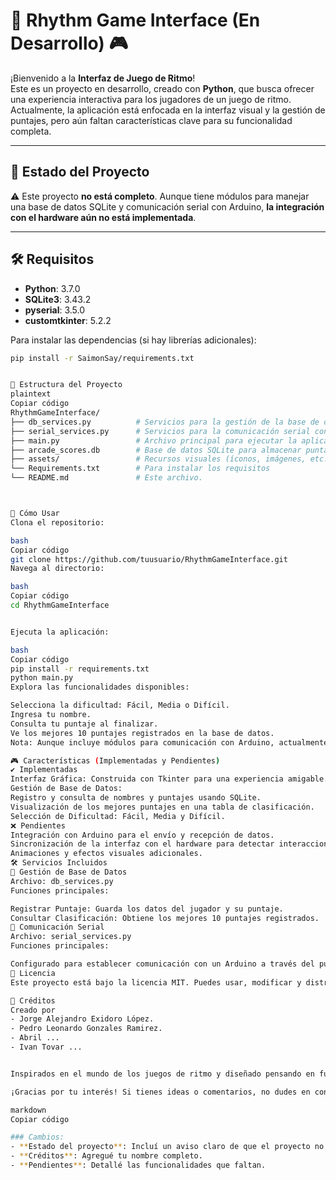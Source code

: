 # 🎵 Rhythm Game Interface (En Desarrollo) 🎮  

¡Bienvenido a la **Interfaz de Juego de Ritmo**!  
Este es un proyecto en desarrollo, creado con **Python**, que busca ofrecer una experiencia interactiva para los jugadores de un juego de ritmo. Actualmente, la aplicación está enfocada en la interfaz visual y la gestión de puntajes, pero aún faltan características clave para su funcionalidad completa.  

---

## 📝 Estado del Proyecto  

⚠️ Este proyecto **no está completo**. Aunque tiene módulos para manejar una base de datos SQLite y comunicación serial con Arduino, **la integración con el hardware aún no está implementada**.  

---

## 🛠️ Requisitos  

- **Python**: 3.7.0  
- **SQLite3**: 3.43.2
- **pyserial**: 3.5.0  
- **customtkinter**: 5.2.2

Para instalar las dependencias (si hay librerías adicionales):  

```bash
pip install -r SaimonSay/requirements.txt


📂 Estructura del Proyecto
plaintext
Copiar código
RhythmGameInterface/
├── db_services.py          # Servicios para la gestión de la base de datos SQLite.
├── serial_services.py      # Servicios para la comunicación serial con Arduino.
├── main.py                 # Archivo principal para ejecutar la aplicación.
├── arcade_scores.db        # Base de datos SQLite para almacenar puntajes.
├── assets/                 # Recursos visuales (íconos, imágenes, etc.).
└── Requirements.txt        # Para instalar los requisitos
└── README.md               # Este archivo.



🚀 Cómo Usar
Clona el repositorio:

bash
Copiar código
git clone https://github.com/tuusuario/RhythmGameInterface.git
Navega al directorio:

bash
Copiar código
cd RhythmGameInterface


Ejecuta la aplicación:

bash
Copiar código
pip install -r requirements.txt
python main.py
Explora las funcionalidades disponibles:

Selecciona la dificultad: Fácil, Media o Difícil.
Ingresa tu nombre.
Consulta tu puntaje al finalizar.
Ve los mejores 10 puntajes registrados en la base de datos.
Nota: Aunque incluye módulos para comunicación con Arduino, actualmente no hay conexión con hardware.

🎮 Características (Implementadas y Pendientes)
✔️ Implementadas
Interfaz Gráfica: Construida con Tkinter para una experiencia amigable.
Gestión de Base de Datos:
Registro y consulta de nombres y puntajes usando SQLite.
Visualización de los mejores puntajes en una tabla de clasificación.
Selección de Dificultad: Fácil, Media y Difícil.
❌ Pendientes
Integración con Arduino para el envío y recepción de datos.
Sincronización de la interfaz con el hardware para detectar interacciones del juego.
Animaciones y efectos visuales adicionales.
🛠️ Servicios Incluidos
🔧 Gestión de Base de Datos
Archivo: db_services.py
Funciones principales:

Registrar Puntaje: Guarda los datos del jugador y su puntaje.
Consultar Clasificación: Obtiene los mejores 10 puntajes registrados.
🔧 Comunicación Serial
Archivo: serial_services.py
Funciones principales:

Configurado para establecer comunicación con un Arduino a través del puerto serie. (No implementado en la interfaz actual)
📜 Licencia
Este proyecto está bajo la licencia MIT. Puedes usar, modificar y distribuir el código con libertad.

🙌 Créditos
Creado por
- Jorge Alejandro Exidoro López.
- Pedro Leonardo Gonzales Ramirez.
- Abril ...
- Ivan Tovar ...


Inspirados en el mundo de los juegos de ritmo y diseñado pensando en futuras integraciones con Arduino.

¡Gracias por tu interés! Si tienes ideas o comentarios, no dudes en contribuir o abrir un issue.

markdown
Copiar código

### Cambios:  
- **Estado del proyecto**: Incluí un aviso claro de que el proyecto no está completo.  
- **Créditos**: Agregué tu nombre completo.  
- **Pendientes**: Detallé las funcionalidades que faltan.
